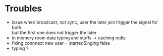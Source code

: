 # Troubles 
- issue when broadcast, not sync, user the later join trigger the signal for both   
but the first one does not trigger the later 
- in memory room data typing and stuffs
-> caching redis 
- fixing connnect new user = startedSinging false 
- typing ?


